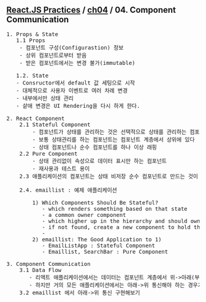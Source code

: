 ## [React.JS Practices](https://github.com/kickscar-javascript/react-practices) / [ch04](https://github.com/kickscar-javascript/react-practices/tree/master/ch04) / 04. Component Communication

<pre>
1. Props & State
   1.1 Props
    - 컴포넌트 구성(Configurastion) 정보
    - 상위 컴포넌트로부터 받음
    - 받은 컴포넌트에서는 변경 불가(immutable)

   1.2. State
   - Consructor에서 default 값 세팅으로 시작
   - 대체적으로 사용자 이벤트로 여러 차례 변경
   - 내부에서만 상태 관리
   - 샅애 변경은 UI Rendering을 다시 하게 한다.

2. React Component
    2.1 Stateful Component
        - 컴포넌트가 상태를 관리하는 것은 선택적으로 상태를 관리하는 컴포넌트를 상태 컴포넌트라 한다.
        - 보통 상태관리를 하는 컴포넌트는 컴포넌트 계층에서 상위에 있다
        - 상태 컴포넌트나 순수 컴포넌트를 하나 이상 래핑
    2.2 Pure Component
        - 상태 관리없이 속성으로 데이터 표시만 하는 컴포넌트
        - 재사용과 테스트 용이
    2.3 애플리케이션의 컴포넌트는 상태 비저장 순수 컴포넌트로 만드는 것이 좋다.

    2.4. emaillist : 예제 애플리케이션
    
        1) Which Components Should Be Stateful?
           - which renders something based on that state
           - a common owner component
           - which higher up in the hierarchy and should own the state
           - if not found, create a new component to hold the state and add it in the hierarchy above the common owner component
           - 
        2) emaillist: The Good Application to 1)
           - EmailListApp : Stateful Component
           - Emaillist, SearchBar : Pure Component

3. Component Communication
    3.1 Data Flow
       - 리액트 애플리케이션에서는 데이터는 컴포넌트 계층에서 위->아래(부모->자식) : 리액트는 아주 명시적이고 분명하다.
       - 하지만 거의 모든 애플리케이션에서는 아래->위 통신해야 하는 경우가 반드시 있음
    3.2 emaillist 에서 아래->위 통신 구현해보기     
 
</pre>